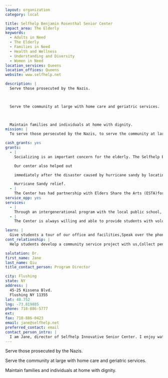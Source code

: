 ```yaml
---
layout: organization
category: local

title: Selfhelp Benjamin Rosenthal Senior Center
impact_area: The Elderly
keywords: 
  - Adults in Need
  - The Elderly
  - Families in Need
  - Health and Wellness
  - Understanding and Diversity
  - Women in Need
location_services: Queens
location_offices: Queens
website: www.selfhelp.net

description: |
  Serve those prosecuted by the Nazis.

  

  Serve the community at large with home care and geriatric services.

  

  Maintain families and individuals at home with dignity.
mission: |
  To serve those persecuted by the Nazis, to serve the community at large with homecare and geriatric service, and to maintain iindividuals and families at home with dignity

cash_grants: yes
grants: 
  - |
    Socializing is an important concern for the elderly. The Selfhelp Benjamin Rosenthal-Prince Street Senior Center (Selfhelp Innovative Senior Center) focuses on providing various opportunities for socialization and friendship. Through funded programs such as a Valentine's Sweet Heart Dance or a Volunteer Recognition Event would enable the seniors to come together to socialize and enjoy themselves. The Center received $600 in the previous year.

    Our center also helped out

    immediately after the disaster caused by hurricane sandy by locating shelters for seniors who lost electricity, but is no longer taking donations for

    Hurricane Sandy relief.
  - |
    The Center has had partnership with Elders Share the Arts (ESTA)for many years. The program helps bridge the gap between the generations by bringing together seniors and students from a local elementary school. Through an oral history project the seniors and the students learn a great deal about various cultures and the generations. The Center's share of the cost for the creative arts consultant for the program is $1,000. Funding has been cut 3% by the City and a cash grant would enable this wonderful program to continue.
service_opp: yes
services: 
  - |
    Through an intergenerational program with the local public school, P.S. 24 in Flushing, seniors and students from the 5th grade meet weekly and in May put together an Oral History Project Performance.
  - |
    The Center is always willing and able to provide students with volunteer opportunties. High school aged students can work in our kitchen assisting with the preparation of home delivered meals or making calls to our homebound clients as part of the Telephone Reassurance program.

learn: |
  Give students a tour of our office and facilities,Speak over the phone about our work
cont_relationship: |
  Help students develop a community service project with us,Collect pennies during the Penny Harvest next fall

salutation: Dr.
first_name: Jane
last_name: Qiu
title_contact_person: Program Director

city: Flushing
state: NY
address: |
  45-25 Kissena Blvd.  
  Flushing NY 11355
lat: 40.752
lng: -73.819885
phone: 718-886-5777
ext: 
fax: 718-886-0423
email: jane@selfhelp.net
preferred_contact: email
contact_person_intro: |
  I am Jane, director of Selfhelp Innovative Senior Center. I enjoy watching our seniors play with young kids, which makes me feel younger too.
---
```

Serve those prosecuted by the Nazis.



Serve the community at large with home care and geriatric services.



Maintain families and individuals at home with dignity.